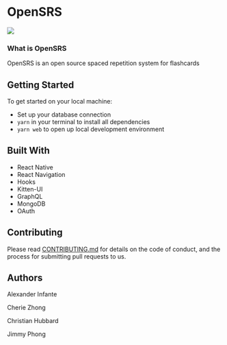 # OpenSRS
<img src='/public/demo.gif'>

### What is OpenSRS
OpenSRS is an open source spaced repetition system for flashcards

## Getting Started
To get started on your local machine:
* Set up your database connection
* `yarn` in your terminal to install all dependencies
* `yarn web` to open up local development environment

## Built With
* React Native
* React Navigation
* Hooks
* Kitten-UI
* GraphQL
* MongoDB
* OAuth

## Contributing
Please read [CONTRIBUTING.md](https://www.contributor-covenant.org/version/1/4/code-of-conduct/) for details on the code of conduct, and the process for submitting pull requests to us.

## Authors
Alexander Infante

Cherie Zhong

Christian Hubbard

Jimmy Phong